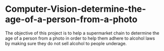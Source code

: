 # Computer-Vision-determine-the-age-of-a-person-from-a-photo
The objective of this project is to help a supermarket chain to determine the age of a person from a photo in order to help them adhere to alcohol laws by making sure they do not sell alcohol to people underage.
